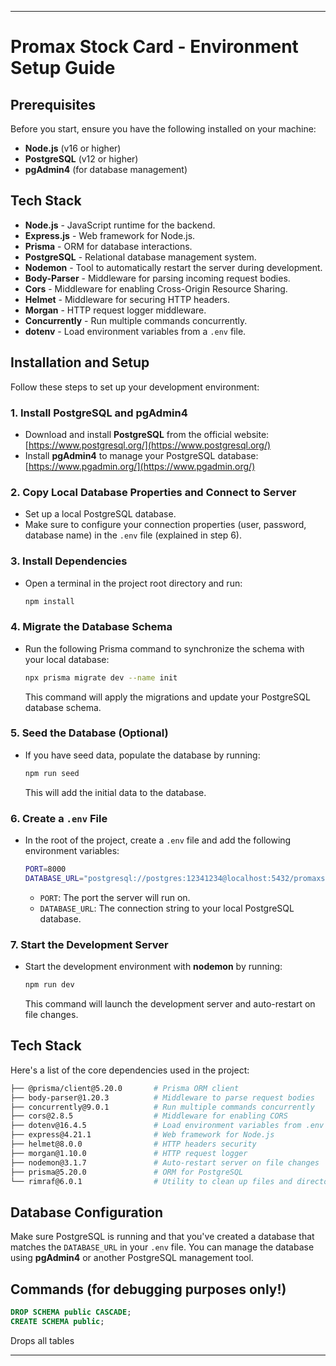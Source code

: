 
---

# Promax Stock Card - Environment Setup Guide

## Prerequisites

Before you start, ensure you have the following installed on your machine:
- **Node.js** (v16 or higher)
- **PostgreSQL** (v12 or higher)
- **pgAdmin4** (for database management)

## Tech Stack

- **Node.js** - JavaScript runtime for the backend.
- **Express.js** - Web framework for Node.js.
- **Prisma** - ORM for database interactions.
- **PostgreSQL** - Relational database management system.
- **Nodemon** - Tool to automatically restart the server during development.
- **Body-Parser** - Middleware for parsing incoming request bodies.
- **Cors** - Middleware for enabling Cross-Origin Resource Sharing.
- **Helmet** - Middleware for securing HTTP headers.
- **Morgan** - HTTP request logger middleware.
- **Concurrently** - Run multiple commands concurrently.
- **dotenv** - Load environment variables from a `.env` file.

## Installation and Setup

Follow these steps to set up your development environment:

### 1. Install PostgreSQL and pgAdmin4
- Download and install **PostgreSQL** from the official website: [https://www.postgresql.org/](https://www.postgresql.org/)
- Install **pgAdmin4** to manage your PostgreSQL database: [https://www.pgadmin.org/](https://www.pgadmin.org/)

### 2. Copy Local Database Properties and Connect to Server
- Set up a local PostgreSQL database.
- Make sure to configure your connection properties (user, password, database name) in the `.env` file (explained in step 6).

### 3. Install Dependencies
- Open a terminal in the project root directory and run:

  ```bash
  npm install
  ```

### 4. Migrate the Database Schema
- Run the following Prisma command to synchronize the schema with your local database:

  ```bash
  npx prisma migrate dev --name init
  ```

  This command will apply the migrations and update your PostgreSQL database schema.

### 5. Seed the Database (Optional)
- If you have seed data, populate the database by running:

  ```bash
  npm run seed
  ```

  This will add the initial data to the database.

### 6. Create a `.env` File
- In the root of the project, create a `.env` file and add the following environment variables:

  ```bash
  PORT=8000
  DATABASE_URL="postgresql://postgres:12341234@localhost:5432/promaxstockcard?schema=public"
  ```

  - `PORT`: The port the server will run on.
  - `DATABASE_URL`: The connection string to your local PostgreSQL database.

### 7. Start the Development Server
- Start the development environment with **nodemon** by running:

  ```bash
  npm run dev
  ```

  This command will launch the development server and auto-restart on file changes.

## Tech Stack

Here's a list of the core dependencies used in the project:

```bash
├── @prisma/client@5.20.0       # Prisma ORM client
├── body-parser@1.20.3          # Middleware to parse request bodies
├── concurrently@9.0.1          # Run multiple commands concurrently
├── cors@2.8.5                  # Middleware for enabling CORS
├── dotenv@16.4.5               # Load environment variables from .env file
├── express@4.21.1              # Web framework for Node.js
├── helmet@8.0.0                # HTTP headers security
├── morgan@1.10.0               # HTTP request logger
├── nodemon@3.1.7               # Auto-restart server on file changes
├── prisma@5.20.0               # ORM for PostgreSQL
└── rimraf@6.0.1                # Utility to clean up files and directories
```

## Database Configuration

Make sure PostgreSQL is running and that you've created a database that matches the `DATABASE_URL` in your `.env` file. You can manage the database using **pgAdmin4** or another PostgreSQL management tool.

## Commands (for debugging purposes only!)

```Sql
DROP SCHEMA public CASCADE;
CREATE SCHEMA public;
```
Drops all tables

---